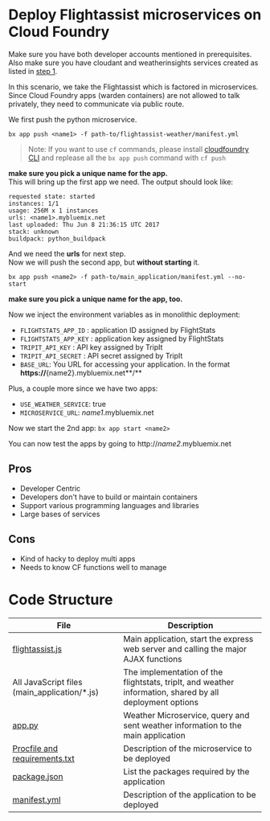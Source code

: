# Deploy Flightassist microservices on Cloud Foundry

Make sure you have both developer accounts mentioned in prerequisites. Also make sure you have cloudant and weatherinsights services created as listed in [step 1](https://github.com/IBM/Microservices-deployment-with-PaaS-Containers-and-Serverless-Platforms#1-create-your-cloudant-database-and-insights-for-weather-service). 

In this scenario, we take the Flightassist which is factored in microservices. Since Cloud Foundry apps (warden containers) are not allowed to talk privately, they need to communicate via public route.

We first push the python microservice.
```
bx app push <name1> -f path-to/flightassist-weather/manifest.yml
```
> Note: If you want to use `cf` commands, please install [cloudfoundry CLI](https://docs.cloudfoundry.org/cf-cli/install-go-cli.html) and replease all the `bx app push` command with `cf push`

**make sure you pick a unique name for the app.**   
This will bring up the first app we need.
The output should look like:
```
requested state: started
instances: 1/1
usage: 256M x 1 instances
urls: <name1>.mybluemix.net
last uploaded: Thu Jun 8 21:36:15 UTC 2017
stack: unknown
buildpack: python_buildpack
```
And we need the **urls** for next step.   
Now we will push the second app, but **without starting** it.
```
bx app push <name2> -f path-to/main_application/manifest.yml --no-start
```
**make sure you pick a unique name for the app, too.**

Now we inject the environment variables as in monolithic deployment:
 - `FLIGHTSTATS_APP_ID` : application ID assigned by FlightStats
 - `FLIGHTSTATS_APP_KEY` : application key assigned by FlightStats
 - `TRIPIT_API_KEY` : API key assigned by TripIt
 - `TRIPIT_API_SECRET` : API secret assigned by TripIt
 - `BASE_URL`: You URL for accessing your application. In the format **https://**{name2}.mybluemix.net**/**

Plus, a couple more since we have two apps:
 - `USE_WEATHER_SERVICE`: true
 - `MICROSERVICE_URL`: <i>name1</i>.mybluemix.net
 
Now we start the 2nd app:
`bx app start <name2>`

You can now test the apps by going to http://<i>name2</i>.mybluemix.net

## Pros
- Developer Centric
- Developers don't have to build or maintain containers
- Support various programming languages and libraries
- Large bases of services

## Cons
- Kind of hacky to deploy multi apps
- Needs to know CF functions well to manage

# Code Structure

| File                                     | Description                              |
| ---------------------------------------- | ---------------------------------------- |
| [flightassist.js](https://github.com/IBM/Microservices-deployment-with-PaaS-Containers-and-Serverless-Platforms/blob/master/main_application/flightassist.js)       | Main application, start the express web server and calling the major AJAX functions|
| All JavaScript files (main_application/*.js)         | The implementation of the flightstats, tripIt, and weather information, shared by all deployment options |
| [app.py](https://github.com/IBM/Microservices-deployment-with-PaaS-Containers-and-Serverless-Platforms/blob/master/flightassist-weather/scr/app.py) | Weather Microservice, query and sent weather information to the main application |
| [Procfile and requirements.txt](https://github.com/IBM/Microservices-deployment-with-PaaS-Containers-and-Serverless-Platforms/tree/master/flightassist-weather/)| Description of the microservice to be deployed |
| [package.json](https://github.com/IBM/Microservices-deployment-with-PaaS-Containers-and-Serverless-Platforms/blob/master/main_application/package.json)     | List the packages required by the application |
| [manifest.yml](https://github.com/IBM/Microservices-deployment-with-PaaS-Containers-and-Serverless-Platforms/blob/master/main_application/manifest.yml)     | Description of the application to be deployed |